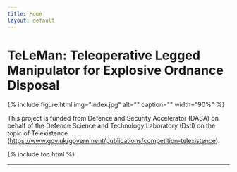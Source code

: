 ```yaml
---
title: Home
layout: default
---
```


# TeLeMan: Teleoperative Legged Manipulator for Explosive Ordnance Disposal

{% include figure.html img="index.jpg" alt="" caption="" width="90%" %}

This project is funded from Defence and Security Accelerator (DASA) on behalf of the Defence Science and Technology Laboratory (Dstl) on the topic of Telexistence (https://www.gov.uk/government/publications/competition-telexistence).

{% include toc.html %}

------
